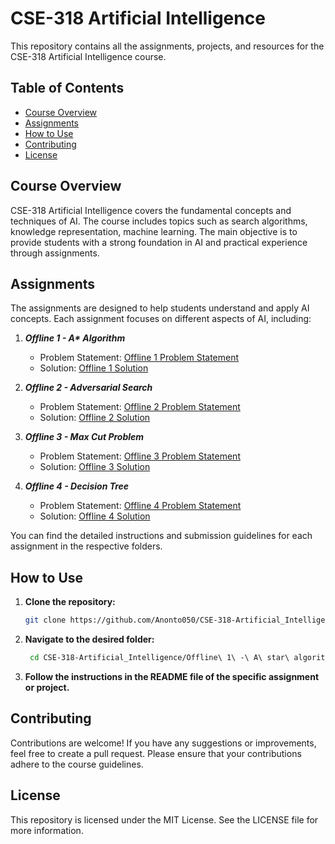 # CSE-318 Artificial Intelligence

This repository contains all the assignments, projects, and resources for the CSE-318 Artificial Intelligence course.

## Table of Contents
- [Course Overview](#course-overview)
- [Assignments](#assignments)
- [How to Use](#how-to-use)
- [Contributing](#contributing)
- [License](#license)

## Course Overview
CSE-318 Artificial Intelligence covers the fundamental concepts and techniques of AI. The course includes topics such as search algorithms, knowledge representation, machine learning. The main objective is to provide students with a strong foundation in AI and practical experience through assignments.

## Assignments
The assignments are designed to help students understand and apply AI concepts. Each assignment focuses on different aspects of AI, including:

1. **_Offline 1 - A\* Algorithm_**
   - Problem Statement: [Offline 1 Problem Statement](/Offline%201%20-%20A%20star%20algorithm/Assignment1_N_puzzle.pdf)
   - Solution: [Offline 1 Solution](/Offline%201%20-%20A%20star%20algorithm/NPuzzle.cpp)

2. **_Offline 2 - Adversarial Search_**
   - Problem Statement: [Offline 2 Problem Statement](/Offline%202%20-%20Adversarial%20Search/Assignment-2-Adversarial-Search.pdf)
   - Solution: [Offline 2 Solution](/Offline%202%20-%20Adversarial%20Search/src)

3. **_Offline 3 - Max Cut Problem_**
   - Problem Statement: [Offline 3 Problem Statement](/Offline%203%20-%20Max%20Cut%20Problem/Assignment_03_Max_Cut.pdf)
   - Solution: [Offline 3 Solution](/Offline%203%20-%20Max%20Cut%20Problem/Offline%203)

4. **_Offline 4 - Decision Tree_**
   - Problem Statement: [Offline 4 Problem Statement](/Offline%204%20-%20Decision%20Tree/CSE318_%20Assignment%204.pdf)
   - Solution: [Offline 4 Solution](/Offline%204%20-%20Decision%20Tree/Offline%204)

You can find the detailed instructions and submission guidelines for each assignment in the respective folders.

## How to Use
1. **Clone the repository:**
   ```bash
   git clone https://github.com/Anonto050/CSE-318-Artificial_Intelligence.git
2. **Navigate to the desired folder:**
   ```bash
    cd CSE-318-Artificial_Intelligence/Offline\ 1\ -\ A\ star\ algorithm
3. **Follow the instructions in the README file of the specific assignment or project.**
   
## Contributing
Contributions are welcome! If you have any suggestions or improvements, feel free to create a pull request. Please ensure that your contributions adhere to the course guidelines.

## License
This repository is licensed under the MIT License. See the LICENSE file for more information.

